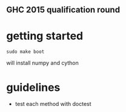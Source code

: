 ## GHC 2015 qualification round

# getting started

	sudo make boot

will install numpy and cython

# guidelines

  - test each method with doctest
